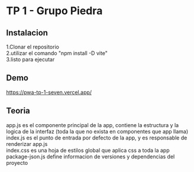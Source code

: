 # TP 1 - Grupo Piedra

## Instalacion

1.Clonar el repositorio<br>
2.utilizar el comando "npm install -D vite"<br>
3.listo para ejecutar<br>

## Demo

https://pwa-tp-1-seven.vercel.app/

## Teoria
app.js es el componente principal de la app, contiene la estructura y la logica de la interfaz (toda la que no exista en componentes que app llama)<br>
index.js es el punto de entrada por defecto de la app, y es responsable de renderizar app.js<br>
index.css es una hoja de estilos global que aplica css a toda la app<br>
package-json.js define informacion de versiones y dependencias del proyecto<br>
